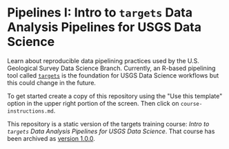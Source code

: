# Pipelines I: Intro to `targets` Data Analysis Pipelines for USGS Data Science

Learn about reproducible data pipelining practices used by the U.S. Geological Survey Data Science Branch. Currently, an R-based pipelining tool called [`targets`](https://github.com/ropensci/targets#targets-) is the foundation for USGS Data Science workflows but this could change in the future.

To get started create a copy of this repository using the "Use this template" option in the upper right portion of the screen. Then click on `course-instructions.md`.

This repository is a static version of the targets training course: _Intro to `targets` Data Analysis Pipelines for USGS Data Science_. That course has been archived as [version 1.0.0](https://github.com/padilla410/ds-pipelines-targets-1-course-static/releases/tag/v1.0.0).
